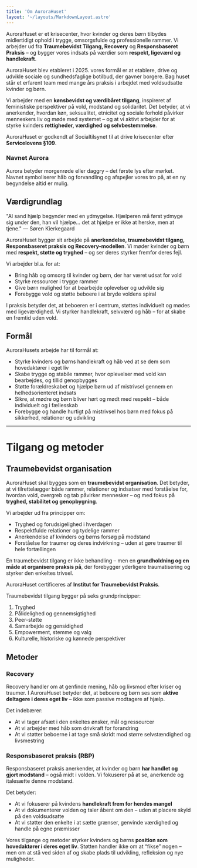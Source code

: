 ```yaml
---
title: 'Om AuroraHuset'
layout: '~/layouts/MarkdownLayout.astro'
---
```


AuroraHuset er et krisecenter, hvor kvinder og deres børn tilbydes midlertidigt ophold i trygge, omsorgsfulde og professionelle rammer. Vi arbejder ud fra **Traumebevidst Tilgang, Recovery** og **Responsbaseret Praksis** – og bygger vores indsats på værdier som **respekt, ligeværd og handlekraft**.

AuroraHuset blev etableret i 2025. vores formål er at etablere, drive og udvikle sociale og sundhedsfaglige botilbud, der gavner borgere. Bag huset står et erfarent team med mange års praksis i arbejdet med voldsudsatte kvinder og børn.

Vi arbejder med en **kønsbevidst og værdibåret tilgang**, inspireret af feministiske perspektiver på vold, modstand og solidaritet. Det betyder, at vi anerkender, hvordan køn, seksualitet, etnicitet og sociale forhold påvirker menneskers liv og møde med systemet – og at vi aktivt arbejder for at styrke kvinders **rettigheder, værdighed og selvbestemmelse**.

AuroraHuset er godkendt af Socialtilsynet til at drive krisecenter efter **Servicelovens §109**.

### Navnet Aurora

Aurora betyder morgenrøde eller daggry – det første lys efter mørket.
Navnet symboliserer håb og forvandling og afspejler vores tro på, at en ny begyndelse altid er mulig.

## Værdigrundlag

"Al sand hjælp begynder med en ydmygelse. Hjælperen må først ydmyge sig under den, han vil hjælpe… det at hjælpe er ikke at herske, men at tjene." — Søren Kierkegaard

AuroraHuset bygger sit arbejde på **anerkendelse, traumebevidst tilgang, Responsbaseret praksis og Recovery-modellen**. Vi møder kvinder og børn med **respekt, støtte og tryghed** – og ser deres styrker fremfor deres fejl.

Vi arbejder bl.a. for at:

- Bring håb og omsorg til kvinder og børn, der har været udsat for vold
- Styrke ressourcer i trygge rammer
- Give børn mulighed for at bearbejde oplevelser og udvikle sig
- Forebygge vold og støtte beboere i at bryde voldens spiral

I praksis betyder det, at beboeren er i centrum, støttes individuelt og mødes med ligeværdighed. Vi styrker handlekraft, selvværd og håb – for at skabe en fremtid uden vold.

## Formål

AuroraHusets arbejde har til formål at:

- Styrke kvinders og børns handlekraft og håb ved at se dem som hovedaktører i eget liv
- Skabe trygge og stabile rammer, hvor oplevelser med vold kan bearbejdes, og tillid genopbygges
- Støtte forældreskabet og hjælpe børn ud af mistrivsel gennem en helhedsorienteret indsats
- Sikre, at mødre og børn bliver hørt og mødt med respekt – både individuelt og i fællesskab
- Forebygge og handle hurtigt på mistrivsel hos børn med fokus på sikkerhed, relationer og udvikling

---

# Tilgang og metoder

## Traumebevidst organisation

AuroraHuset skal bygges som en **traumebevidst organisation**.
Det betyder, at vi tilrettelægger både rammer, relationer og indsatser med forståelse for, hvordan vold, overgreb og tab påvirker mennesker – og med fokus på **tryghed, stabilitet og genopbygning**.

Vi arbejder ud fra principper om:

- Tryghed og forudsigelighed i hverdagen
- Respektfulde relationer og tydelige rammer
- Anerkendelse af kvinders og børns forsøg på modstand
- Forståelse for traumer og deres indvirkning – uden at gøre traumer til hele fortællingen

En traumebevidst tilgang er ikke behandling – men en **grundholdning og en måde at organisere praksis på**, der forebygger yderligere traumatisering og styrker den enkeltes trivsel.

AuroraHuset certificeres af **Institut for Traumebevidst Praksis**.

Traumebevidst tilgang bygger på seks grundprincipper:

1. Tryghed
2. Pålidelighed og gennemsigtighed
3. Peer-støtte
4. Samarbejde og gensidighed
5. Empowerment, stemme og valg
6. Kulturelle, historiske og kønnede perspektiver

## Metoder

### Recovery

Recovery handler om at genfinde mening, håb og livsmod efter kriser og traumer. I AuroraHuset betyder det, at beboere og børn ses som **aktive deltagere i deres eget liv** – ikke som passive modtagere af hjælp.

Det indebærer:
- At vi tager afsæt i den enkeltes ønsker, mål og ressourcer
- At vi arbejder med håb som drivkraft for forandring
- At vi støtter beboerne i at tage små skridt mod større selvstændighed og livsmestring

### Responsbaseret praksis (RBP)

Responsbaseret praksis anerkender, at kvinder og børn **har handlet og gjort modstand** – også midt i volden. Vi fokuserer på at se, anerkende og italesætte denne modstand.

Det betyder:
- At vi fokuserer på kvindens **handlekraft frem for hendes mangel**
- At vi dokumenterer volden og taler åbent om den – uden at placere skyld på den voldsudsatte
- At vi støtter den enkelte i at sætte grænser, genvinde værdighed og handle på egne præmisser

Vores tilgange og metoder styrker kvinders og børns **position som hovedaktører i deres eget liv**. Støtten handler ikke om at “fikse” nogen – men om at stå ved siden af og skabe plads til udvikling, refleksion og nye muligheder.